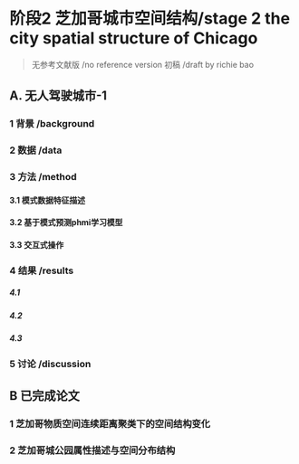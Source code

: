 # 阶段2 芝加哥城市空间结构/stage 2 the city spatial structure of Chicago
> 无参考文献版 /no reference version  初稿 /draft  by richie bao
## A. 无人驾驶城市-1
### 1 背景 /background 



### 2 数据 /data


### 3 方法 /method
#### 3.1 模式数据特征描述

#### 3.2  基于模式预测phmi学习模型

#### 3.3 交互式操作

### 4 结果 /results
##### 4.1 



##### 4.2 



##### 4.3



### 5 讨论 /discussion

## B 已完成论文
### 1 芝加哥物质空间连续距离聚类下的空间结构变化


### 2 芝加哥城公园属性描述与空间分布结构
<!--stackedit_data:
eyJoaXN0b3J5IjpbMTkwMDQxNzUzMSwtNTI0ODQ3NzY3LDExOD
cxNjI5NTcsLTE2MzM4NjIxODUsLTg1MDkzOTI5LDE5Njk5MDg3
NzddfQ==
-->